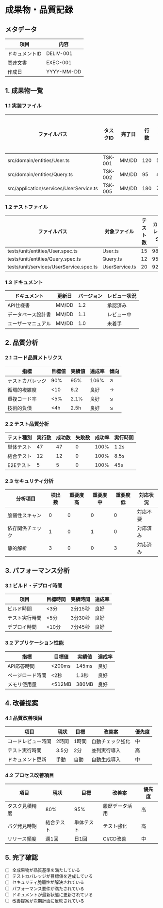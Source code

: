 # 成果物・品質記録

## メタデータ
| 項目 | 内容 |
|------|------|
| ドキュメントID | DELIV-001 |
| 関連文書 | EXEC-001 |
| 作成日 | YYYY-MM-DD |

## 1. 成果物一覧

### 1.1 実装ファイル
| ファイルパス | タスクID | 完了日 | 行数 | 複雑度 | 品質スコア |
|-------------|----------|--------|------|--------|------------|
| src/domain/entities/User.ts | TSK-001 | MM/DD | 120 | 5.2 | A |
| src/domain/entities/Query.ts | TSK-002 | MM/DD | 95 | 4.8 | A |
| src/application/services/UserService.ts | TSK-005 | MM/DD | 180 | 7.1 | B+ |

### 1.2 テストファイル
| ファイルパス | 対象ファイル | テスト数 | カバレッジ | 実行時間 |
|-------------|-------------|----------|-----------|----------|
| tests/unit/entities/User.spec.ts | User.ts | 15 | 98% | 0.2s |
| tests/unit/entities/Query.spec.ts | Query.ts | 12 | 95% | 0.1s |
| tests/unit/services/UserService.spec.ts | UserService.ts | 20 | 92% | 0.5s |

### 1.3 ドキュメント
| ドキュメント | 更新日 | バージョン | レビュー状況 |
|-------------|--------|------------|-------------|
| API仕様書 | MM/DD | 1.2 | 承認済み |
| データベース設計書 | MM/DD | 1.1 | レビュー中 |
| ユーザーマニュアル | MM/DD | 1.0 | 未着手 |

## 2. 品質分析

### 2.1 コード品質メトリクス
| 指標 | 目標値 | 実績値 | 達成率 | 傾向 |
|------|--------|--------|--------|------|
| テストカバレッジ | 90% | 95% | 106% | ↗ |
| 循環的複雑度 | <10 | 6.2 | 良好 | → |
| 重複コード率 | <5% | 2.1% | 良好 | ↘ |
| 技術的負債 | <4h | 2.5h | 良好 | ↘ |

### 2.2 テスト品質分析
| テスト種別 | 実行数 | 成功数 | 失敗数 | 成功率 | 実行時間 |
|------------|--------|--------|--------|--------|----------|
| 単体テスト | 47 | 47 | 0 | 100% | 1.2s |
| 結合テスト | 12 | 12 | 0 | 100% | 8.5s |
| E2Eテスト | 5 | 5 | 0 | 100% | 45s |

### 2.3 セキュリティ分析
| 分析項目 | 検出数 | 重要度高 | 重要度中 | 重要度低 | 対応状況 |
|----------|--------|----------|----------|----------|----------|
| 脆弱性スキャン | 0 | 0 | 0 | 0 | 対応不要 |
| 依存関係チェック | 1 | 0 | 1 | 0 | 対応済み |
| 静的解析 | 3 | 0 | 0 | 3 | 対応済み |

## 3. パフォーマンス分析

### 3.1 ビルド・デプロイ時間
| 項目 | 目標時間 | 実績時間 | 達成率 |
|------|----------|----------|--------|
| ビルド時間 | <3分 | 2分15秒 | 良好 |
| テスト実行時間 | <5分 | 3分30秒 | 良好 |
| デプロイ時間 | <10分 | 7分45秒 | 良好 |

### 3.2 アプリケーション性能
| 指標 | 目標値 | 実績値 | 達成率 |
|------|--------|--------|--------|
| API応答時間 | <200ms | 145ms | 良好 |
| ページロード時間 | <2秒 | 1.3秒 | 良好 |
| メモリ使用量 | <512MB | 380MB | 良好 |

## 4. 改善提案

### 4.1 品質改善項目
| 項目 | 現状 | 目標 | 改善案 | 優先度 |
|------|------|------|--------|--------|
| コードレビュー時間 | 2時間 | 1時間 | 自動チェック強化 | 中 |
| テスト実行時間 | 3.5分 | 2分 | 並列実行導入 | 高 |
| ドキュメント更新 | 手動 | 自動 | 自動生成導入 | 中 |

### 4.2 プロセス改善項目
| 項目 | 現状 | 目標 | 改善案 | 優先度 |
|------|------|------|--------|--------|
| タスク見積精度 | 80% | 95% | 履歴データ活用 | 高 |
| バグ発見時期 | 結合テスト | 単体テスト | テスト強化 | 高 |
| リリース頻度 | 週1回 | 日1回 | CI/CD改善 | 中 |

## 5. 完了確認
- [ ] 全成果物が品質基準を満たしている
- [ ] テストカバレッジが目標値を達成している
- [ ] セキュリティ脆弱性が解決されている
- [ ] パフォーマンス要件が満たされている
- [ ] ドキュメントが最新状態に更新されている
- [ ] 改善提案が次期計画に反映されている
